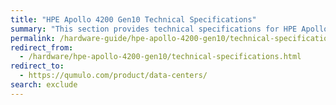 ```yaml
---
title: "HPE Apollo 4200 Gen10 Technical Specifications"
summary: "This section provides technical specifications for HPE Apollo 4200 Gen10 node types."
permalink: /hardware-guide/hpe-apollo-4200-gen10/technical-specifications.html
redirect_from:
  - /hardware/hpe-apollo-4200-gen10/technical-specifications.html
redirect_to:
  - https://qumulo.com/product/data-centers/
search: exclude
---
```

